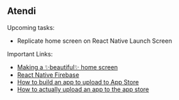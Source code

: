 ## Atendi

Upcoming tasks:
- Replicate home screen on React Native Launch Screen 

Important Links:
- [Making a ✨beautiful✨ home screen](https://chsvk.medium.com/react-native-making-a-beautiful-home-screen-c79535f5b1c0)
- [React Native Firebase](https://rnfirebase.io/)
- [How to build an app to upload to App Store](https://docs.expo.dev/build/setup/)
- [How to actually upload an app to the app store](https://docs.expo.dev/submit/ios/)
